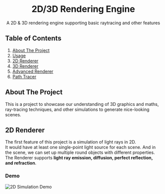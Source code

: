 <a name="readme-top"></a>
<div align="center">
  <h1 align="center">2D/3D Rendering Engine</h1>
  <p>
    A 2D & 3D rendering engine supporting basic raytracing and other features
  </p>
</div>

## Table of Contents</summary>
  <ol>
    <li><a href="#about-the-project">About The Project</a></li>
    <li><a href="#usage">Usage</a></li>
    <li><a href="#2d-renderer">2D Renderer</a></li>
    <li><a href="#3d-renderer">3D Renderer</a></li>
    <li><a href="#adv-renderer">Advanced Renderer</a></li>
    <li><a href="#path-tracing">Path Tracer</a></li>
  </ol>

## About The Project
This is a project to showcase our understanding of 3D graphics and maths, ray-tracing techniques, and other simulations to generate nice-looking scenes. 

## 2D Renderer

The first feature of this project is a simulation of light rays in 2D.  
It would have at least one single-point light source for each scene. And in the scene, we can set up multiple round objects with different properties.  
The Renderer supports **light ray emission, diffusion, perfect reflection, and refraction**.

### Demo
![2D Simulation Demo](https://github.com/TaihouAnF/Basic-Rendering-Engine/blob/main/Demo/light2D_output.png)


